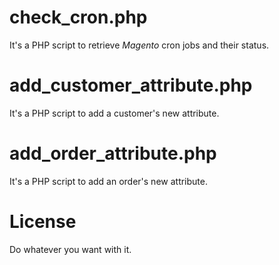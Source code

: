 # check_cron.php
It's a PHP script to retrieve *Magento* cron jobs and their status. 

# add_customer_attribute.php
It's a PHP script to add a customer's new attribute.

# add_order_attribute.php
It's a PHP script to add an order's new attribute.

# License
Do whatever you want with it.
